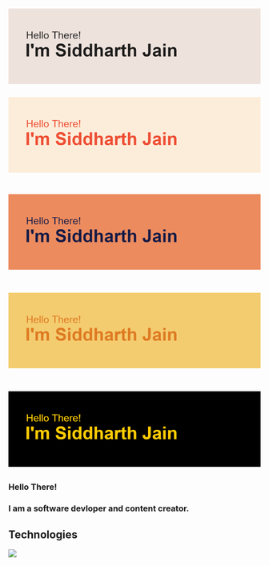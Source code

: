 # ![](1.png)
![](2.png)
# ![](3.png)
# ![](4.png)
# ![](5.png)
<p align='center'>
<h3>Hello There!<h3>
 <h3>I am a software devloper and content creator.<h3>
</p>

## Technologies
![](https://img.shields.io/badge/Code-Python-informational?style=flat&logo=python&logoColor=white&color=2bbc8a)
